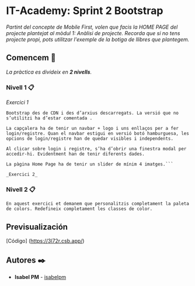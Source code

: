 
# IT-Academy: Sprint 2 Bootstrap

_Partint del concepte de Mobile First, volen que facis la HOME PAGE del projecte plantejat al mòdul 1: Anàlisi de projecte. Recorda que si no tens projecte propi, pots utilitzar l'exemple de la botiga de llibres que plantegem._


## Comencem 🚀

_La pràctica es divideix en **2 nivells**._


### Nivell 1 📋

_Exercici 1_

```
Bootstrap des de CDN i des d’arxius descarregats. La versió que no s’utilitzi ha d’estar comentada .

La capçalera ha de tenir un navbar + logo i uns enllaços per a fer login/registre. Quan el navbar estigui en versió botó hamburguesa, les opcions de login/registre han de quedar visibles i independents.

Al clicar sobre login i registre, s’ha d’obrir una finestra modal per accedir-hi. Evidentment han de tenir diferents dades.

La pàgina Home Page ha de tenir un slider de mínim 4 imatges.```

_Exercici 2_

```

### Nivell 2 📋

```
En aquest exercici et demanem que personalitzis completament la paleta de colors. Redefineix completament les classes de color.
```

## Previsualización
[Código] (https://3l72r.csb.app/)


## Autores ✒️

* **Isabel PM** - [isabelpm](https://github.com/isabelpm)



